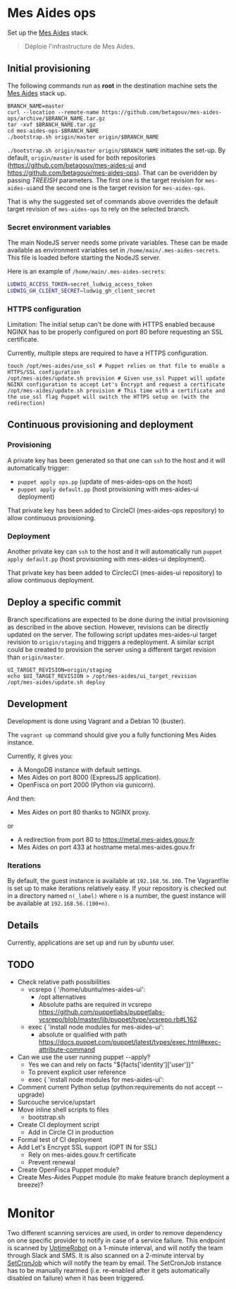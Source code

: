 # Mes Aides ops

Set up the [Mes Aides](https://mes-aides.gouv.fr) stack.

> Déploie l'infrastructure de Mes Aides.

## Initial provisioning

The following commands run as **root** in the destination machine sets the [Mes Aides](https://mes-aides.gouv.fr) stack up.

```
BRANCH_NAME=master
curl --location --remote-name https://github.com/betagouv/mes-aides-ops/archive/$BRANCH_NAME.tar.gz
tar -xvf $BRANCH_NAME.tar.gz
cd mes-aides-ops-$BRANCH_NAME
./bootstrap.sh origin/master origin/$BRANCH_NAME
```

`./bootstrap.sh origin/master origin/$BRANCH_NAME` initiates the set-up. By default, `origin/master` is used for both repositories (https://github.com/betagouv/mes-aides-ui and https://github.com/betagouv/mes-aides-ops). That can be overidden by passing *TREEISH* parameters. The first one is the target revision for `mes-aides-ui`and the second one is the target revision for `mes-aides-ops`.

That is why the suggested set of commands above overrides the default target revision of `mes-aides-ops` to rely on the selected branch.

### Secret environment variables

The main NodeJS server needs some private variables. These can be made available as environment variables set in `/home/main/.mes-aides-secrets`. This file is loaded before starting the NodeJS server.

Here is an example of `/home/main/.mes-aides-secrets`:

```bash
LUDWIG_ACCESS_TOKEN=secret_ludwig_access_token
LUDWIG_GH_CLIENT_SECRET=ludwig_gh_client_secret
```

### HTTPS configuration

Limitation: The initial setup can't be done with HTTPS enabled because NGINX has to be properly configured on port 80 before requesting an SSL certificate.

Currently, multiple steps are required to have a HTTPS configuration.

```shell
touch /opt/mes-aides/use_ssl # Puppet relies on that file to enable a HTTPS/SSL configuration
/opt/mes-aides/update.sh provision # Given use_ssl Puppet will update NGINX configuration to accept Let's Encrypt and request a certificate
/opt/mes-aides/update.sh provision # This time with a certificate and the use_ssl flag Puppet will switch the HTTPS setup on (with the redirection)
```


## Continuous provisioning and deployment

### Provisioning

A private key has been generated so that one can `ssh` to the host and it will automatically trigger:
- `puppet apply ops.pp` (update of mes-aides-ops on the host)
- `puppet apply default.pp` (host provisioning with mes-aides-ui deployment)

That private key has been added to CircleCI (mes-aides-ops repository) to allow continuous provisioning.


### Deployment

Another private key can `ssh` to the host and it will automatically run `puppet apply default.pp` (host provisioning with mes-aides-ui deployment).

That private key has been added to CirclecCI (mes-aides-ui repository) to allow continuous deployment.


## Deploy a specific commit

Branch specifications are expected to be done during the initial provisioning as described in the above section. However, revisions can be directly updated on the server. The following script updates mes-aides-ui target revision to `origin/staging` and triggers a redeployment. A similar script could be created to provision the server using a different target revision than `origin/master`.

```shell
UI_TARGET_REVISION=origin/staging
echo $UI_TARGET_REVISION > /opt/mes-aides/ui_target_revision
/opt/mes-aides/update.sh deploy
```


## Development

Development is done using Vagrant and a Debian 10 (buster).

The `vagrant up` command should give you a fully functioning Mes Aides instance.


Currently, it gives you:

- A MongoDB instance with default settings.
- Mes Aides on port 8000 (ExpressJS application).
- OpenFisca on port 2000 (Python via gunicorn).

And then:

- Mes Aides on port 80 thanks to NGINX proxy.

or

- A redirection from port 80 to https://metal.mes-aides.gouv.fr
- Mes Aides on port 433 at hostname metal.mes-aides.gouv.fr


### Iterations

By default, the guest instance is available at `192.168.56.100`. The Vagrantfile is set up to make iterations relatively easy. If your repository is checked out in a directory named `n(_label)` where `n` is a number, the guest instance will be available at `192.168.56.(100+n)`.


## Details

Currently, applications are set up and run by *ubuntu* user.


## TODO

- Check relative path possibilities
    + vcsrepo { '/home/ubuntu/mes-aides-ui':
        * /opt alternatives
        * Absolute paths are required in vcsrepo https://github.com/puppetlabs/puppetlabs-vcsrepo/blob/master/lib/puppet/type/vcsrepo.rb#L162
    + exec { 'install node modules for mes-aides-ui':
        * absolute or qualified with path https://docs.puppet.com/puppet/latest/types/exec.html#exec-attribute-command
- Can we use the user running puppet --apply?
    + Yes we can and rely on facts "${facts['identity']['user']}"
    + To prevent explicit user reference
    + exec { 'install node modules for mes-aides-ui':
- Comment current Python setup (python:requirements do not accept --upgrade)
- Surcouche service/upstart
- Move inline shell scripts to files
    + bootstrap.sh
- Create CI deployment script
    + Add in Circle CI in production
- Formal test of CI deployment
- Add Let's Encrypt SSL support (OPT IN for SSL)
    + Rely on mes-aides.gouv.fr certificate
    + Prevent renewal
- Create OpenFisca Puppet module?
- Create Mes-Aides Puppet module (to make feature branch deployment a breeze)?


# Monitor

Two different scanning services are used, in order to remove dependency on one specific provider to notify in case of a service failure.
This endpoint is scanned by [UptimeRobot](https://uptimerobot.com) on a 1-minute interval, and will notify the team through Slack and SMS. It is also scanned on a 2-minute interval by [SetCronJob](https://www.setcronjob.com) which will notify the team by email. The SetCronJob instance has to be manually rearmed (i.e. re-enabled after it gets automatically disabled on failure) when it has been triggered.
